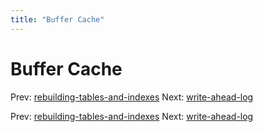 ```yaml
---
title: "Buffer Cache"
---
```


# Buffer Cache

Prev: [rebuilding-tables-and-indexes](rebuilding-tables-and-indexes.md)
Next: [write-ahead-log](write-ahead-log.md)

Prev: [rebuilding-tables-and-indexes](rebuilding-tables-and-indexes.md)
Next: [write-ahead-log](write-ahead-log.md)
